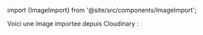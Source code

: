 import {ImageImport} from '@site/src/components/ImageImport';

Voici une image importee depuis Cloudinary :

<ImageImport src="v1682000222/flojoy-docs/Keithley2400/89A7FE5C-D466-424D-9A0A-FC99A38135A8_4_5005_c_szerj8.jpg"
alt="Setup with a computer, a Keithley2400 sourcemeter, a solar cell for testing and artificial sun" width={400} />

